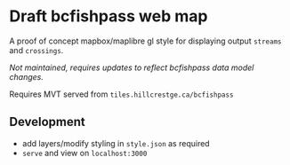 # Draft bcfishpass web map

A proof of concept mapbox/maplibre gl style for displaying output `streams` and `crossings`.

*Not maintained, requires updates to reflect bcfishpass data model changes.*

Requires MVT served from `tiles.hillcrestge.ca/bcfishpass`

## Development

- add layers/modify styling in `style.json` as required
- `serve` and view on `localhost:3000`
